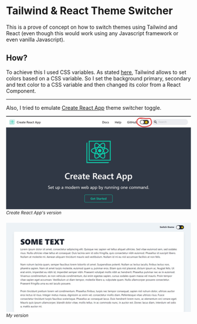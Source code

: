 # Tailwind & React Theme Switcher

This is a prove of concept on how to switch themes using Tailwind and React (even though this would work using any Javascript framework or even vanilla Javascript).

## How?

To achieve this I used CSS variables. As stated [here](), Tailwind allows to set colors based on a CSS variable. So I set the background primary, secondary and text color to a CSS variable and then changed its color from a React Component.

---
Also, I tried to emulate [Create React App](https://create-react-app.dev/docs/getting-started/) theme switcher toggle.

![](images/toggle.jpg)
<sup style="font-style:italic">Create React App's version</sup>

![](images/my-toggle.jpg)
<sup style="font-style:italic">My version</sup>
